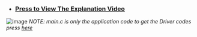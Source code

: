 - ### **[Press to View The Explanation Video](https://drive.google.com/file/d/1-eHKfEcQJocp4yoQL64zWcnkE7JwYh_O/view?usp=drive_link)**
![image](https://github.com/AssemAyman/Mastering-Embedded-System-Online-Diploma/assets/107751300/5c5d8aee-8c9d-4de2-9f03-b1f00a904b0c)
_NOTE: main.c is only the application code to get the Driver codes press [here](https://github.com/AssemAyman/Mastering-Embedded-System-Online-Diploma/tree/main/STM32F103C6_Drivers)_
